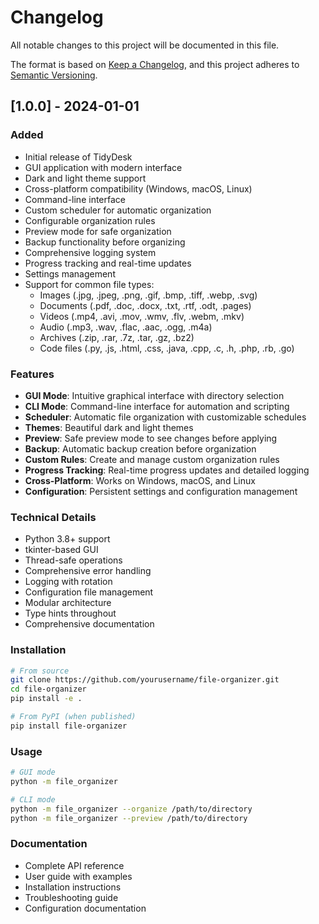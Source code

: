# Changelog

All notable changes to this project will be documented in this file.

The format is based on [Keep a Changelog](https://keepachangelog.com/en/1.0.0/),
and this project adheres to [Semantic Versioning](https://semver.org/spec/v2.0.0.html).

## [1.0.0] - 2024-01-01

### Added

- Initial release of TidyDesk
- GUI application with modern interface
- Dark and light theme support
- Cross-platform compatibility (Windows, macOS, Linux)
- Command-line interface
- Custom scheduler for automatic organization
- Configurable organization rules
- Preview mode for safe organization
- Backup functionality before organizing
- Comprehensive logging system
- Progress tracking and real-time updates
- Settings management
- Support for common file types:
  - Images (.jpg, .jpeg, .png, .gif, .bmp, .tiff, .webp, .svg)
  - Documents (.pdf, .doc, .docx, .txt, .rtf, .odt, .pages)
  - Videos (.mp4, .avi, .mov, .wmv, .flv, .webm, .mkv)
  - Audio (.mp3, .wav, .flac, .aac, .ogg, .m4a)
  - Archives (.zip, .rar, .7z, .tar, .gz, .bz2)
  - Code files (.py, .js, .html, .css, .java, .cpp, .c, .h, .php, .rb, .go)

### Features

- **GUI Mode**: Intuitive graphical interface with directory selection
- **CLI Mode**: Command-line interface for automation and scripting
- **Scheduler**: Automatic file organization with customizable schedules
- **Themes**: Beautiful dark and light themes
- **Preview**: Safe preview mode to see changes before applying
- **Backup**: Automatic backup creation before organization
- **Custom Rules**: Create and manage custom organization rules
- **Progress Tracking**: Real-time progress updates and detailed logging
- **Cross-Platform**: Works on Windows, macOS, and Linux
- **Configuration**: Persistent settings and configuration management

### Technical Details

- Python 3.8+ support
- tkinter-based GUI
- Thread-safe operations
- Comprehensive error handling
- Logging with rotation
- Configuration file management
- Modular architecture
- Type hints throughout
- Comprehensive documentation

### Installation

```bash
# From source
git clone https://github.com/yourusername/file-organizer.git
cd file-organizer
pip install -e .

# From PyPI (when published)
pip install file-organizer
```

### Usage

```bash
# GUI mode
python -m file_organizer

# CLI mode
python -m file_organizer --organize /path/to/directory
python -m file_organizer --preview /path/to/directory
```

### Documentation

- Complete API reference
- User guide with examples
- Installation instructions
- Troubleshooting guide
- Configuration documentation

